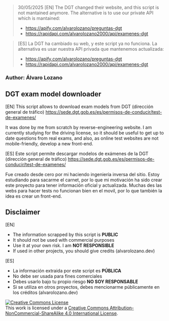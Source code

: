 > 30/05/2025
> [EN]
> The DGT changed their website, and this script is not mantained anymore. The alternative is to use our private API which is mantained: 
> * https://apify.com/alvarolozano/preguntas-dgt
> * https://rapidapi.com/alvarolozano2000/api/examenes-dgt


> [ES]
> La DGT ha cambiado su web, y este script ya no funciona. La alternativa es usar nuestra API privada que mantenemos actualizada: 
> * https://apify.com/alvarolozano/preguntas-dgt
> * https://rapidapi.com/alvarolozano2000/api/examenes-dgt

### Author: Álvaro Lozano

## DGT exam model downloader

[EN]
This script allows to download exam models from DGT (dirección general de tráfico) https://sede.dgt.gob.es/es/permisos-de-conducir/test-de-examenes/

It was done by me from scratch by reverse-engineering website. I am currently studying for the driving license, so it should be useful to get up to date questions from real exams, and also, as online test websites are not mobile-friendly, develop a new front-end.

[ES] 
Este script permite descargar modelos de exámenes de la DGT (dirección general de tráfico) https://sede.dgt.gob.es/es/permisos-de-conducir/test-de-examenes/

Fue creado desde cero por mi haciendo ingeniería inversa del sitio. Estoy estudiando para sacarme el carnet, por lo que mi motivación ha sido crear este proyecto para tener información oficial y actualizada. Muchas des las webs para hacer tests no funcionan bien en el movil, por lo que también la idea es crear un front-end.

## Disclaimer

[EN]
* The information scrapped by this script is **PUBLIC**
* It should not be used with commercial purposes
* Use it at your own risk. I am **NOT RESPONSIBLE**
* If used in other projects, you should give credits (alvarolozano.dev)

[ES]
* La información extraida por este script es **PÚBLICA**
* No debe ser usada para fines comerciales
* Debes usarlo bajo tu propio riesgo **NO SOY RESPONSABLE**
* Si se utiliza en otros proyectos, debes mencionarme públicamente en los créditos (alvarolozano.dev)

<a rel="license" href="http://creativecommons.org/licenses/by-nc-sa/4.0/"><img alt="Creative Commons License" style="border-width:0" src="https://i.creativecommons.org/l/by-nc-sa/4.0/88x31.png" /></a><br />This work is licensed under a <a rel="license" href="http://creativecommons.org/licenses/by-nc-sa/4.0/">Creative Commons Attribution-NonCommercial-ShareAlike 4.0 International License</a>.
